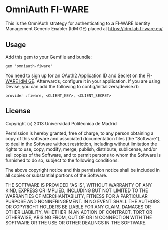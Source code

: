 # OmniAuth FI-WARE

This is the OmniAuth strategy for authenticating to a FI-WARE Identity Management
Generic Enabler (IdM GE) placed at https://idm.lab.fi-ware.eu/

## Usage

Add this gem to your Gemfile and bundle:

    gem 'omniauth-fiware'

You need to sign up for an OAuth2 Application ID and Secret
on the [FI-WARE IdM GE](https://idm.lab.fi-ware.eu). Afterwards, configure it
in your application. If you are using Devise, you can add the following to 
config/initializers/devise.rb

    provider :fiware, <CLIENT_KEY>, <CLIENT_SECRET>

## License

Copyright (c) 2013 Universidad Politécnica de Madrid

Permission is hereby granted, free of charge, to any person obtaining a copy of this software and associated documentation files (the "Software"), to deal in the Software without restriction, including without limitation the rights to use, copy, modify, merge, publish, distribute, sublicense, and/or sell copies of the Software, and to permit persons to whom the Software is furnished to do so, subject to the following conditions:

The above copyright notice and this permission notice shall be included in all copies or substantial portions of the Software.

THE SOFTWARE IS PROVIDED "AS IS", WITHOUT WARRANTY OF ANY KIND, EXPRESS OR IMPLIED, INCLUDING BUT NOT LIMITED TO THE WARRANTIES OF MERCHANTABILITY, FITNESS FOR A PARTICULAR PURPOSE AND NONINFRINGEMENT. IN NO EVENT SHALL THE AUTHORS OR COPYRIGHT HOLDERS BE LIABLE FOR ANY CLAIM, DAMAGES OR OTHER LIABILITY, WHETHER IN AN ACTION OF CONTRACT, TORT OR OTHERWISE, ARISING FROM, OUT OF OR IN CONNECTION WITH THE SOFTWARE OR THE USE OR OTHER DEALINGS IN THE SOFTWARE.
